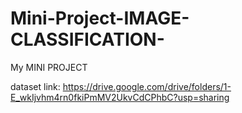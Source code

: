 # Mini-Project-IMAGE-CLASSIFICATION-
My MINI PROJECT 


dataset link: https://drive.google.com/drive/folders/1-E_wkIjvhm4rn0fkiPmMV2UkvCdCPhbC?usp=sharing
